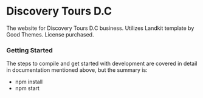 # Discovery Tours D.C

The website for Discovery Tours D.C business. Utilizes Landkit template by Good Themes. License purchased.

### Getting Started

The steps to compile and get started with development are covered in detail in documentation mentioned above, but the summary is:

- npm install
- npm start
